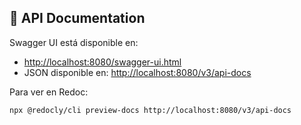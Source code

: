 ## 📖 API Documentation
Swagger UI está disponible en:
- [http://localhost:8080/swagger-ui.html](http://localhost:8080//docs)
- JSON disponible en: [http://localhost:8080/v3/api-docs](http://localhost:8080/v3/api-docs)

Para ver en Redoc:
```bash
npx @redocly/cli preview-docs http://localhost:8080/v3/api-docs